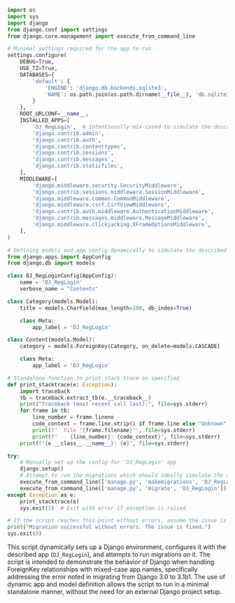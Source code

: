 ```python
import os
import sys
import django
from django.conf import settings
from django.core.management import execute_from_command_line

# Minimal settings required for the app to run
settings.configure(
    DEBUG=True,
    USE_TZ=True,
    DATABASES={
        'default': {
            'ENGINE': 'django.db.backends.sqlite3',
            'NAME': os.path.join(os.path.dirname(__file__), 'db.sqlite3'),
        }
    },
    ROOT_URLCONF=__name__,
    INSTALLED_APPS=[
        'DJ_RegLogin',  # Intentionally mix-cased to simulate the described issue
        'django.contrib.admin',
        'django.contrib.auth',
        'django.contrib.contenttypes',
        'django.contrib.sessions',
        'django.contrib.messages',
        'django.contrib.staticfiles',
    ],
    MIDDLEWARE=[
        'django.middleware.security.SecurityMiddleware',
        'django.contrib.sessions.middleware.SessionMiddleware',
        'django.middleware.common.CommonMiddleware',
        'django.middleware.csrf.CsrfViewMiddleware',
        'django.contrib.auth.middleware.AuthenticationMiddleware',
        'django.contrib.messages.middleware.MessageMiddleware',
        'django.middleware.clickjacking.XFrameOptionsMiddleware',
    ],
)

# Defining models and app config dynamically to simulate the described scenario
from django.apps import AppConfig
from django.db import models

class DJ_RegLoginConfig(AppConfig):
    name = 'DJ_RegLogin'
    verbose_name = "Contents"

class Category(models.Model):
    title = models.CharField(max_length=100, db_index=True)

    class Meta:
        app_label = 'DJ_RegLogin'

class Content(models.Model):
    category = models.ForeignKey(Category, on_delete=models.CASCADE)

    class Meta:
        app_label = 'DJ_RegLogin'

# Standalone function to print stack trace as specified
def print_stacktrace(e: Exception):
    import traceback
    tb = traceback.extract_tb(e.__traceback__)
    print("Traceback (most recent call last):", file=sys.stderr)
    for frame in tb:
        line_number = frame.lineno
        code_context = frame.line.strip() if frame.line else "Unknown"
        print(f'  File "{frame.filename}"', file=sys.stderr)
        print(f"    {line_number}: {code_context}", file=sys.stderr)
    print(f"{e.__class__.__name__}: {e}", file=sys.stderr)

try:
    # Manually set up the config for 'DJ_RegLogin' app
    django.setup()
    # Attempt to run the migrations which should ideally simulate the described scenario
    execute_from_command_line(['manage.py', 'makemigrations', 'DJ_RegLogin'])
    execute_from_command_line(['manage.py', 'migrate', 'DJ_RegLogin'])
except Exception as e:
    print_stacktrace(e)
    sys.exit(1)  # Exit with error if exception is raised

# If the script reaches this point without errors, assume the issue is fixed
print("Migration successful without errors. The issue is fixed.")
sys.exit(0)
```

This script dynamically sets up a Django environment, configures it with the described app (`DJ_RegLogin`), and attempts to run migrations on it. The script is intended to demonstrate the behavior of Django when handling ForeignKey relationships with mixed-case app names, specifically addressing the error noted in migrating from Django 3.0 to 3.1b1. The use of dynamic app and model definition allows the script to run in a minimal standalone manner, without the need for an external Django project setup.